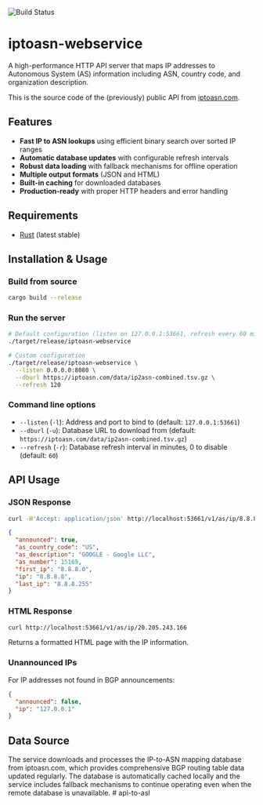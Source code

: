 ![Build Status](https://github.com/jedisct1/iptoasn-webservice/workflows/Rust/badge.svg)

# iptoasn-webservice

A high-performance HTTP API server that maps IP addresses to Autonomous System (AS) information including ASN, country code, and organization description.

This is the source code of the (previously) public API from [iptoasn.com](https://iptoasn.com).

## Features

- **Fast IP to ASN lookups** using efficient binary search over sorted IP ranges
- **Automatic database updates** with configurable refresh intervals
- **Robust data loading** with fallback mechanisms for offline operation
- **Multiple output formats** (JSON and HTML)
- **Built-in caching** for downloaded databases
- **Production-ready** with proper HTTP headers and error handling

## Requirements

- [Rust](https://www.rust-lang.org/) (latest stable)

## Installation & Usage

### Build from source

```sh
cargo build --release
```

### Run the server

```sh
# Default configuration (listen on 127.0.0.1:53661, refresh every 60 minutes)
./target/release/iptoasn-webservice

# Custom configuration
./target/release/iptoasn-webservice \
  --listen 0.0.0.0:8080 \
  --dburl https://iptoasn.com/data/ip2asn-combined.tsv.gz \
  --refresh 120
```

### Command line options

- `--listen` (`-l`): Address and port to bind to (default: `127.0.0.1:53661`)
- `--dburl` (`-u`): Database URL to download from (default: `https://iptoasn.com/data/ip2asn-combined.tsv.gz`)
- `--refresh` (`-r`): Database refresh interval in minutes, 0 to disable (default: `60`)

## API Usage

### JSON Response

```sh
curl -H'Accept: application/json' http://localhost:53661/v1/as/ip/8.8.8.8
```

```json
{
  "announced": true,
  "as_country_code": "US",
  "as_description": "GOOGLE - Google LLC",
  "as_number": 15169,
  "first_ip": "8.8.8.0",
  "ip": "8.8.8.8",
  "last_ip": "8.8.8.255"
}
```

### HTML Response

```sh
curl http://localhost:53661/v1/as/ip/20.205.243.166
```

Returns a formatted HTML page with the IP information.

### Unannounced IPs

For IP addresses not found in BGP announcements:

```json
{
  "announced": false,
  "ip": "127.0.0.1"
}
```

## Data Source

The service downloads and processes the IP-to-ASN mapping database from iptoasn.com, which provides comprehensive BGP routing table data updated regularly. The database is automatically cached locally and the service includes fallback mechanisms to continue operating even when the remote database is unavailable.
#   a p i - t o - a s l  
 